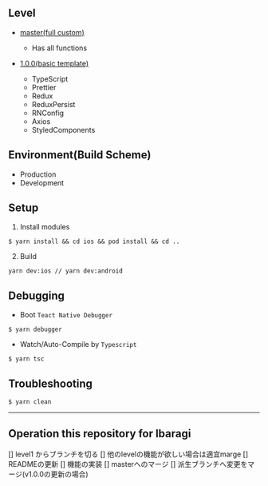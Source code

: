 ## Level
- [master(full custom)](https://github.com/iba-ragi/ReactNativeFullCustom)
  - Has all functions 
  
- [1.0.0(basic template)](https://github.com/iba-ragi/ReactNativeFullCustom/tree/level_1.0.0)
  - TypeScript
  - Prettier
  - Redux
  - ReduxPersist
  - RNConfig
  - Axios
  - StyledComponents

## Environment(Build Scheme)
- Production
- Development

## Setup
1. Install modules
```shell
$ yarn install && cd ios && pod install && cd ..  
```
2. Build
```shell
yarn dev:ios // yarn dev:android
```

## Debugging
- Boot `Teact Native Debugger`
```shell
$ yarn debugger
```

- Watch/Auto-Compile by `Typescript`
```shell
$ yarn tsc
```

## Troubleshooting
```shell
$ yarn clean
```

----

## Operation this repository for Ibaragi
[] level1 からブランチを切る
[] 他のlevelの機能が欲しい場合は適宜marge
[] READMEの更新
[] 機能の実装
[] masterへのマージ
[] 派生ブランチへ変更をマージ(v1.0.0の更新の場合)

